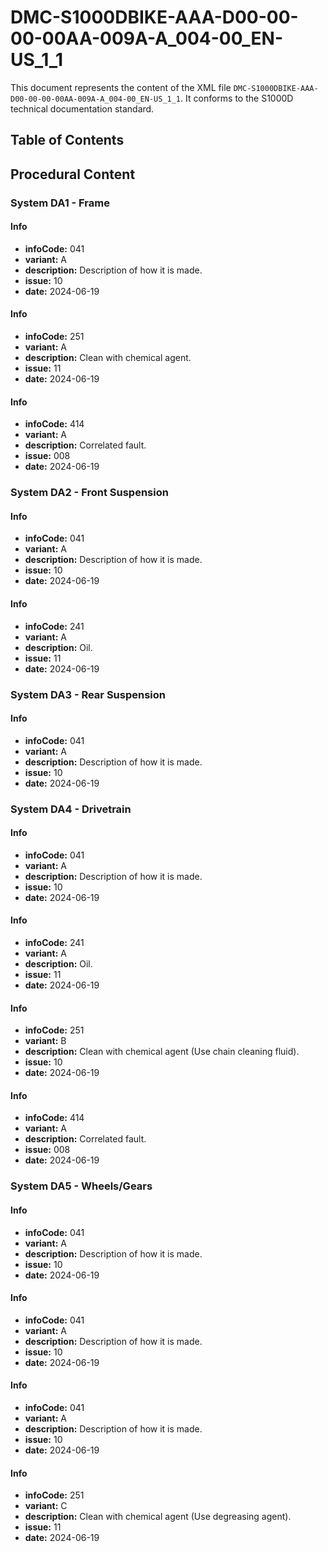 # DMC-S1000DBIKE-AAA-D00-00-00-00AA-009A-A_004-00_EN-US_1_1

This document represents the content of the XML file `DMC-S1000DBIKE-AAA-D00-00-00-00AA-009A-A_004-00_EN-US_1_1`. It conforms to the S1000D technical documentation standard.

## Table of Contents

## Procedural Content

### System DA1 - Frame

#### Info
*   **infoCode:** 041
*   **variant:** A
*   **description:** Description of how it is made.
*   **issue:** 10
*   **date:** 2024-06-19

#### Info
*   **infoCode:** 251
*   **variant:** A
*   **description:** Clean with chemical agent.
*   **issue:** 11
*   **date:** 2024-06-19

#### Info
*   **infoCode:** 414
*   **variant:** A
*   **description:** Correlated fault.
*   **issue:** 008
*   **date:** 2024-06-19

### System DA2 - Front Suspension

#### Info
*   **infoCode:** 041
*   **variant:** A
*   **description:** Description of how it is made.
*   **issue:** 10
*   **date:** 2024-06-19

#### Info
*   **infoCode:** 241
*   **variant:** A
*   **description:** Oil.
*   **issue:** 11
*   **date:** 2024-06-19

### System DA3 - Rear Suspension

#### Info
*   **infoCode:** 041
*   **variant:** A
*   **description:** Description of how it is made.
*   **issue:** 10
*   **date:** 2024-06-19

### System DA4 - Drivetrain

#### Info
*   **infoCode:** 041
*   **variant:** A
*   **description:** Description of how it is made.
*   **issue:** 10
*   **date:** 2024-06-19

#### Info
*   **infoCode:** 241
*   **variant:** A
*   **description:** Oil.
*   **issue:** 11
*   **date:** 2024-06-19

#### Info
*   **infoCode:** 251
*   **variant:** B
*   **description:** Clean with chemical agent (Use chain cleaning fluid).
*   **issue:** 10
*   **date:** 2024-06-19

#### Info
*   **infoCode:** 414
*   **variant:** A
*   **description:** Correlated fault.
*   **issue:** 008
*   **date:** 2024-06-19

### System DA5 - Wheels/Gears

#### Info
*   **infoCode:** 041
*   **variant:** A
*   **description:** Description of how it is made.
*   **issue:** 10
*   **date:** 2024-06-19

#### Info
*   **infoCode:** 041
*   **variant:** A
*   **description:** Description of how it is made.
*   **issue:** 10
*   **date:** 2024-06-19

#### Info
*   **infoCode:** 041
*   **variant:** A
*   **description:** Description of how it is made.
*   **issue:** 10
*   **date:** 2024-06-19

#### Info
*   **infoCode:** 251
*   **variant:** C
*   **description:** Clean with chemical agent (Use degreasing agent).
*   **issue:** 11
*   **date:** 2024-06-19